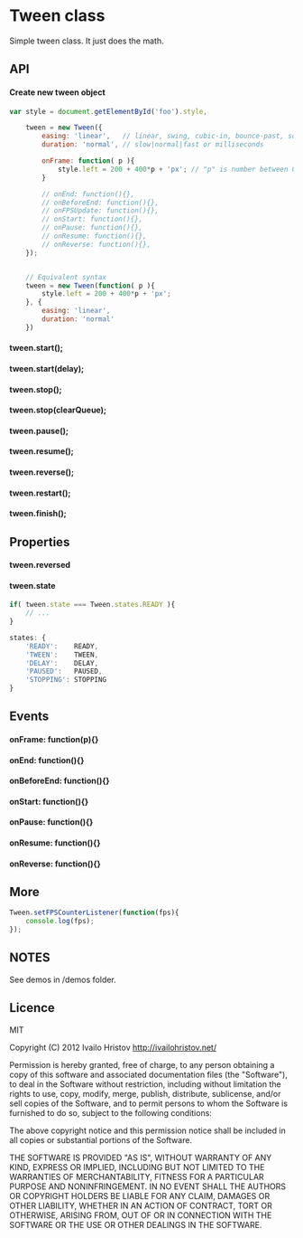 # Tween class

Simple tween class. It just does the math.

## API

#### Create new tween object

```javascript
var style = document.getElementById('foo').style,

    tween = new Tween({
        easing: 'linear',   // linear, swing, cubic-in, bounce-past, so on ...
        duration: 'normal', // slow|normal|fast or milliseconds

        onFrame: function( p ){
            style.left = 200 + 400*p + 'px'; // "p" is number between 0 and 1,
        }

        // onEnd: function(){},
        // onBeforeEnd: function(){},
        // onFPSUpdate: function(){},
        // onStart: function(){},
        // onPause: function(){},
        // onResume: function(){},
        // onReverse: function(){},
    });


    // Equivalent syntax
    tween = new Tween(function( p ){
        style.left = 200 + 400*p + 'px';
    }, {
        easing: 'linear',
        duration: 'normal'
    })
```

#### tween.start();
#### tween.start(delay);
#### tween.stop();
#### tween.stop(clearQueue);
#### tween.pause();
#### tween.resume();
#### tween.reverse();
#### tween.restart();
#### tween.finish();

## Properties
#### tween.reversed
#### tween.state

```javascript
if( tween.state === Tween.states.READY ){
    // ...
}
```

```javascript
states: {
    'READY':    READY,
    'TWEEN':    TWEEN,
    'DELAY':    DELAY,
    'PAUSED':   PAUSED,
    'STOPPING': STOPPING
}
```

## Events
#### onFrame: function(p){}
#### onEnd: function(){}
#### onBeforeEnd: function(){}
#### onStart: function(){}
#### onPause: function(){}
#### onResume: function(){}
#### onReverse: function(){}

## More

```javascript
Tween.setFPSCounterListener(function(fps){
    console.log(fps);
});
```

## NOTES

See demos in /demos folder.

## Licence
MIT

Copyright (C) 2012 Ivailo Hristov <http://ivailohristov.net/>

Permission is hereby granted, free of charge, to any person obtaining a copy of this software and associated documentation files (the "Software"), to deal in the Software without restriction, including without limitation the rights to use, copy, modify, merge, publish, distribute, sublicense, and/or sell copies of the Software, and to permit persons to whom the Software is furnished to do so, subject to the following conditions:

The above copyright notice and this permission notice shall be included in all copies or substantial portions of the Software.

THE SOFTWARE IS PROVIDED "AS IS", WITHOUT WARRANTY OF ANY KIND, EXPRESS OR IMPLIED, INCLUDING BUT NOT LIMITED TO THE WARRANTIES OF MERCHANTABILITY, FITNESS FOR A PARTICULAR PURPOSE AND NONINFRINGEMENT. IN NO EVENT SHALL THE AUTHORS OR COPYRIGHT HOLDERS BE LIABLE FOR ANY CLAIM, DAMAGES OR OTHER LIABILITY, WHETHER IN AN ACTION OF CONTRACT, TORT OR OTHERWISE, ARISING FROM, OUT OF OR IN CONNECTION WITH THE SOFTWARE OR THE USE OR OTHER DEALINGS IN THE SOFTWARE.
